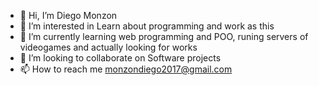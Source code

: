 - 👋 Hi, I’m Diego Monzon
- 👀 I’m interested in Learn about programming and work as this
- 🌱 I’m currently learning web programming and POO, runing servers of videogames and actually looking for works
- 💞️ I’m looking to collaborate on Software projects
- 📫 How to reach me monzondiego2017@gmail.com

<!---
Zayker69/Zayker69 is a ✨ special ✨ repository because its `README.md` (this file) appears on your GitHub profile.
You can click the Preview link to take a look at your changes.
--->
